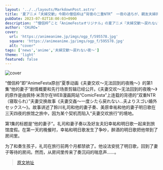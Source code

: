 ```yaml
---
layout: '../../layouts/MarkdownPost.astro'
title: '夏アニメ「夫婦交歓」今期の僧侶枠は“背徳の二重NTR”　一夜の過ちが、親友夫婦同士をただの男と女に変える――　第1話先行カット'
pubDate: 2023-07-02T18:00:03+0900
description: '“僧侶枠”こと「AnimeFestaオリジナル」の夏アニメ『夫婦交歓～戻れない夜～』より、2023年7月2日（日）から放送となる第1話「彼のつまと」のあらすじ・先行場面カットが公開された。'
author: 'CHiRO★'
cover:
  url: 'https://animeanime.jp/imgs/ogp_f/595578.jpg'
  square: 'https://animeanime.jp/imgs/ogp_f/595578.jpg'
  alt: "cover"
tags: ['news','anime','夫婦交歓～戻れない夜～']
theme: 'light'
featured: false
---
```


![cover](https://animeanime.jp/imgs/ogp_f/595578.jpg)

“僧侶枠”即“AnimeFesta原创”夏季动画《夫妻交欢～无法回到的夜晚～》的第1集“他的妻子”剧情概要和先行场景剪辑已经公开。《夫妻交欢～无法回到的夜晚～》的原作是由佩特·米茨尔在WEB漫画网站“ComicFesta”上连载的背德的“双重NTR（寝取られ）”夫妻交换故事《夫妻交姦～一度シたら戻れない…夫よりスゴい婚外セックス～》。故事讲述了鈴川礼司和他的妻子奏、美原幸祐和他的妻子明日歌在三天四夜的旅馆之旅中，因为某个契机而陷入“夫妻交欢旅行”的境地。

第1集的标题是“他的妻子”。礼司和妻子奏以及好友夫妇幸祐和明日歌一起来到旅馆度假。在第一天的晚餐时，幸祐和明日歌发生了争吵，醉酒的明日歌把他带到了房间里。

为了和奏生孩子，礼司在旅行前两个月都禁欲了。他设法安抚了明日歌，回到了妻子等待的房间。然而，从房间里传来了奏沉闷的喘息声……。

>[原文地址](https://animeanime.jp/article/2023/07/02/78308.html)  